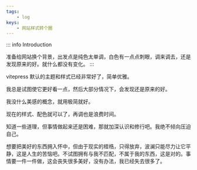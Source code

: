 ```yaml
---
tags: 
    - log
keys:
    - 网站样式转个圈
---
```


::: info Introduction

准备给网站换个背景，出发点是纯色太单调，白色有一点点刺眼，调来调去，还是发现原来的好。就什么都没有变化。
:::

vitepress 默认的主题和样式已经非常好了，简单优雅。

我总是试图使它更好看一点，然后大部分情况下，会发现还是原来的好。

我没什么美感的概念，就用极简就好。

现在的样式、配色就可以了，再调也是浪费时间。


知道一些道理，但事情做起来还是困难，那就加深认识和修行吧。我绝不倾向压迫自己。

想要把美好的东西拥入怀中，但由于现实的桎梏，只得放弃，波澜只能尽力让它平静，这是人生的苦恼吧。不试图拥有与我不匹配，不属于我的东西，这是对的。事情要一件一件做，这会丧失很多美好，没有办法，我已经失去很多了。
